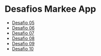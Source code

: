 # Desafios Markee App

- [Desafio 05](https://github.com/gabepinheiro/markee/pull/1)
- [Desafio 06](https://github.com/gabepinheiro/markee/pull/2)
- [Desafio 07](https://github.com/gabepinheiro/markee/pull/3)
- [Desafio 08](https://github.com/gabepinheiro/markee/pull/4)
- [Desafio 09]()
- [Desafio 10]()
